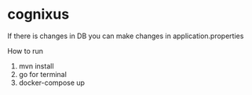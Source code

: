 # cognixus

If there is changes in DB you can make changes in application.properties

How to run

1) mvn install
2) go for terminal
3) docker-compose up 
